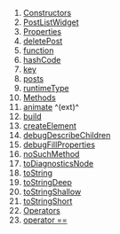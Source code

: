 1.  [Constructors](./PostListWidget-class.md)
2.  [PostListWidget](./PostListWidget/PostListWidget.md)
3.  [Properties](./PostListWidget-class.md)
4.  [deletePost](./PostListWidget/deletePost.md)
5.  [function](./PostListWidget/function.md)
6.  [hashCode](https://api.flutter.dev/flutter/widgets/Widget/hashCode.html)
7.  [key](https://api.flutter.dev/flutter/widgets/Widget/key.html)
8.  [posts](./PostListWidget/posts.md)
9.  [runtimeType](https://api.flutter.dev/flutter/dart-core/Object/runtimeType.html)
10. [Methods](./PostListWidget-class.md)
11. [animate](https://pub.dev/documentation/flutter_animate/4.5.0/flutter_animate/AnimateWidgetExtensions/animate.html)
    ^(ext)^
12. [build](./PostListWidget/build.md)
13. [createElement](https://api.flutter.dev/flutter/widgets/StatelessWidget/createElement.html)
14. [debugDescribeChildren](https://api.flutter.dev/flutter/foundation/DiagnosticableTree/debugDescribeChildren.html)
15. [debugFillProperties](https://api.flutter.dev/flutter/widgets/Widget/debugFillProperties.html)
16. [noSuchMethod](https://api.flutter.dev/flutter/dart-core/Object/noSuchMethod.html)
17. [toDiagnosticsNode](https://api.flutter.dev/flutter/foundation/DiagnosticableTree/toDiagnosticsNode.html)
18. [toString](https://api.flutter.dev/flutter/foundation/Diagnosticable/toString.html)
19. [toStringDeep](https://api.flutter.dev/flutter/foundation/DiagnosticableTree/toStringDeep.html)
20. [toStringShallow](https://api.flutter.dev/flutter/foundation/DiagnosticableTree/toStringShallow.html)
21. [toStringShort](https://api.flutter.dev/flutter/widgets/Widget/toStringShort.html)
22. [Operators](./PostListWidget-class.md)
23. [operator
    ==](https://api.flutter.dev/flutter/widgets/Widget/operator_equals.html)
